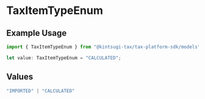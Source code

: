 # TaxItemTypeEnum

## Example Usage

```typescript
import { TaxItemTypeEnum } from "@kintsugi-tax/tax-platform-sdk/models";

let value: TaxItemTypeEnum = "CALCULATED";
```

## Values

```typescript
"IMPORTED" | "CALCULATED"
```